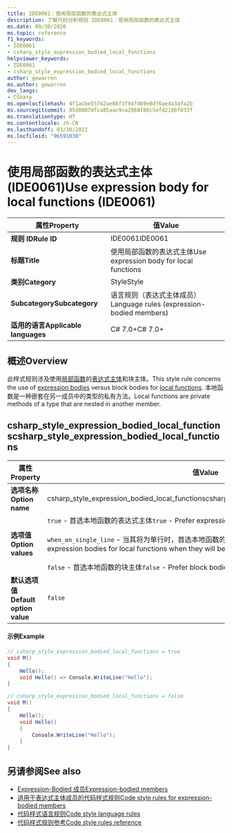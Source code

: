 ```yaml
---
title: IDE0061：使用局部函数的表达式主体
description: 了解代码分析规则 IDE0061：使用局部函数的表达式主体
ms.date: 09/30/2020
ms.topic: reference
f1_keywords:
- IDE0061
- csharp_style_expression_bodied_local_functions
helpviewer_keywords:
- IDE0061
- csharp_style_expression_bodied_local_functions
author: gewarren
ms.author: gewarren
dev_langs:
- CSharp
ms.openlocfilehash: 4f1acbe55742ae08f3f94fdb9e8df6aeda3afa2b
ms.sourcegitcommit: 05d0087dfca85aac9ca2960f86c5efd218bf833f
ms.translationtype: HT
ms.contentlocale: zh-CN
ms.lasthandoff: 03/30/2021
ms.locfileid: "96591038"
---
```

# <a name="use-expression-body-for-local-functions-ide0061"></a><span data-ttu-id="70723-103">使用局部函数的表达式主体 (IDE0061)</span><span class="sxs-lookup"><span data-stu-id="70723-103">Use expression body for local functions (IDE0061)</span></span>

|<span data-ttu-id="70723-104">属性</span><span class="sxs-lookup"><span data-stu-id="70723-104">Property</span></span>|<span data-ttu-id="70723-105">值</span><span class="sxs-lookup"><span data-stu-id="70723-105">Value</span></span>|
|-|-|
| <span data-ttu-id="70723-106">**规则 ID**</span><span class="sxs-lookup"><span data-stu-id="70723-106">**Rule ID**</span></span> | <span data-ttu-id="70723-107">IDE0061</span><span class="sxs-lookup"><span data-stu-id="70723-107">IDE0061</span></span> |
| <span data-ttu-id="70723-108">**标题**</span><span class="sxs-lookup"><span data-stu-id="70723-108">**Title**</span></span> | <span data-ttu-id="70723-109">使用局部函数的表达式主体</span><span class="sxs-lookup"><span data-stu-id="70723-109">Use expression body for local functions</span></span> |
| <span data-ttu-id="70723-110">**类别**</span><span class="sxs-lookup"><span data-stu-id="70723-110">**Category**</span></span> | <span data-ttu-id="70723-111">Style</span><span class="sxs-lookup"><span data-stu-id="70723-111">Style</span></span> |
| <span data-ttu-id="70723-112">**Subcategory**</span><span class="sxs-lookup"><span data-stu-id="70723-112">**Subcategory**</span></span> | <span data-ttu-id="70723-113">语言规则（表达式主体成员）</span><span class="sxs-lookup"><span data-stu-id="70723-113">Language rules (expression-bodied members)</span></span> |
| <span data-ttu-id="70723-114">**适用的语言**</span><span class="sxs-lookup"><span data-stu-id="70723-114">**Applicable languages**</span></span> | <span data-ttu-id="70723-115">C# 7.0+</span><span class="sxs-lookup"><span data-stu-id="70723-115">C# 7.0+</span></span> |

## <a name="overview"></a><span data-ttu-id="70723-116">概述</span><span class="sxs-lookup"><span data-stu-id="70723-116">Overview</span></span>

<span data-ttu-id="70723-117">此样式规则涉及使用[局部函数](../../../csharp/programming-guide/classes-and-structs/local-functions.md)的[表达式主体](../../../csharp/programming-guide/statements-expressions-operators/expression-bodied-members.md)和块主体。</span><span class="sxs-lookup"><span data-stu-id="70723-117">This style rule concerns the use of [expression bodies](../../../csharp/programming-guide/statements-expressions-operators/expression-bodied-members.md) versus block bodies for [local functions](../../../csharp/programming-guide/classes-and-structs/local-functions.md).</span></span> <span data-ttu-id="70723-118">本地函数是一种嵌套在另一成员中的类型的私有方法。</span><span class="sxs-lookup"><span data-stu-id="70723-118">Local functions are private methods of a type that are nested in another member.</span></span>

## <a name="csharp_style_expression_bodied_local_functions"></a><span data-ttu-id="70723-119">csharp_style_expression_bodied_local_functions</span><span class="sxs-lookup"><span data-stu-id="70723-119">csharp_style_expression_bodied_local_functions</span></span>

|<span data-ttu-id="70723-120">属性</span><span class="sxs-lookup"><span data-stu-id="70723-120">Property</span></span>|<span data-ttu-id="70723-121">值</span><span class="sxs-lookup"><span data-stu-id="70723-121">Value</span></span>|
|-|-|
| <span data-ttu-id="70723-122">**选项名称**</span><span class="sxs-lookup"><span data-stu-id="70723-122">**Option name**</span></span> | <span data-ttu-id="70723-123">csharp_style_expression_bodied_local_functions</span><span class="sxs-lookup"><span data-stu-id="70723-123">csharp_style_expression_bodied_local_functions</span></span>
| <span data-ttu-id="70723-124">**选项值**</span><span class="sxs-lookup"><span data-stu-id="70723-124">**Option values**</span></span> | <span data-ttu-id="70723-125">`true` - 首选本地函数的表达式主体</span><span class="sxs-lookup"><span data-stu-id="70723-125">`true` - Prefer expression bodies for local functions</span></span><br /><br /><span data-ttu-id="70723-126">`when_on_single_line` - 当其将为单行时，首选本地函数的表达式主体</span><span class="sxs-lookup"><span data-stu-id="70723-126">`when_on_single_line` - Prefer expression bodies for local functions when they will be a single line</span></span><br /><br /><span data-ttu-id="70723-127">`false` - 首选本地函数的块主体</span><span class="sxs-lookup"><span data-stu-id="70723-127">`false` - Prefer block bodies for local functions</span></span> |
| <span data-ttu-id="70723-128">**默认选项值**</span><span class="sxs-lookup"><span data-stu-id="70723-128">**Default option value**</span></span> | `false` |

#### <a name="example"></a><span data-ttu-id="70723-129">示例</span><span class="sxs-lookup"><span data-stu-id="70723-129">Example</span></span>

```csharp
// csharp_style_expression_bodied_local_functions = true
void M()
{
    Hello();
    void Hello() => Console.WriteLine("Hello");
}

// csharp_style_expression_bodied_local_functions = false
void M()
{
    Hello();
    void Hello()
    {
        Console.WriteLine("Hello");
    }
}
```

## <a name="see-also"></a><span data-ttu-id="70723-130">另请参阅</span><span class="sxs-lookup"><span data-stu-id="70723-130">See also</span></span>

- [<span data-ttu-id="70723-131">Expression-Bodied 成员</span><span class="sxs-lookup"><span data-stu-id="70723-131">Expression-bodied members</span></span>](../../../csharp/programming-guide/statements-expressions-operators/expression-bodied-members.md)
- [<span data-ttu-id="70723-132">适用于表达式主体成员的代码样式规则</span><span class="sxs-lookup"><span data-stu-id="70723-132">Code style rules for expression-bodied members</span></span>](expression-bodied-members.md)
- [<span data-ttu-id="70723-133">代码样式语言规则</span><span class="sxs-lookup"><span data-stu-id="70723-133">Code style language rules</span></span>](language-rules.md)
- [<span data-ttu-id="70723-134">代码样式规则参考</span><span class="sxs-lookup"><span data-stu-id="70723-134">Code style rules reference</span></span>](index.md)
